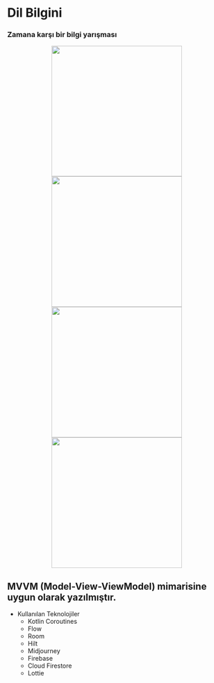 # Dil Bilgini
### Zamana karşı bir bilgi yarışması

<p align="center">
<img src="https://github.com/Mejister/Dil-Bilgini/assets/109960945/603361c0-7462-4e0a-b908-8ebc11d5d706.png" width="300">
 <img  src="https://github.com/Mejister/Dil-Bilgini/assets/109960945/66721d70-2d45-4ce5-a4fc-d66c76c17a26.png" width="300">
 <img src="https://github.com/Mejister/Dil-Bilgini/assets/109960945/3391c911-d3bc-4a11-8b17-e047b41765dd.png" width="300">
  <img src="https://github.com/Mejister/Dil-Bilgini/assets/109960945/8d91e1eb-0551-4b0b-bc2e-2ccca1d185be.png" width="300">
  </p>

 ## MVVM (Model-View-ViewModel) mimarisine uygun olarak yazılmıştır.

 * Kullanılan Teknolojiler
    * Kotlin Coroutines 
    * Flow
    * Room
    * Hilt
    * Midjourney
    * Firebase
    * Cloud Firestore
    * Lottie

